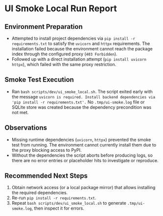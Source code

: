 # UI Smoke Local Run Report

## Environment Preparation
- Attempted to install project dependencies via `pip install -r requirements.txt` to satisfy the `uvicorn` and `httpx` requirements. The installation failed because the environment cannot reach the package index through the configured proxy (`403 Forbidden`).
- Followed up with a direct installation attempt (`pip install uvicorn httpx`), which failed with the same proxy restriction.

## Smoke Test Execution
- Ran `bash scripts/dev/ui_smoke_local.sh`. The script exited early with the message `uvicorn is required. Install backend dependencies via 'pip install -r requirements.txt'.` No `.tmp/ui-smoke.log` file or SQLite store was created because the dependency precondition was not met.

## Observations
- Missing runtime dependencies (`uvicorn`, `httpx`) prevented the smoke test from running. The environment cannot currently install them due to the proxy blocking access to PyPI.
- Without the dependencies the script aborts before producing logs, so there are no error entries or placeholder hits to investigate or reproduce.

## Recommended Next Steps
1. Obtain network access (or a local package mirror) that allows installing the required dependencies.
2. Re-run `pip install -r requirements.txt`.
3. Repeat `bash scripts/dev/ui_smoke_local.sh` to generate `.tmp/ui-smoke.log`, then inspect it for errors.
